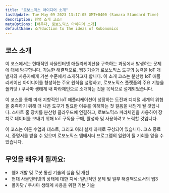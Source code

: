 ```yaml
---
title: "로보노믹스 아이디어 소개"
lastUpdate: Tue May 09 2023 13:17:05 GMT+0400 (Samara Standard Time)
description: 환영 소개 코스!
metaOptions: [배우다, 로보노믹스 아이디어 소개]
defaultName: 소개duction to the ideas of Robonomics
---
```


## 코스 소개

이 코스에서는 현대적인 사물인터넷 애플리케이션을 구축하는 과정에서 발생하는 문제에 대해 탐구합니다. 가능한 해결책으로, 웹3 기술과 로보노믹스 도구의 능력을 IoT 개발자와 사용자에게 기본 수준에서 소개하고자 합니다. 이 소개 코스는 분산형 IoT 애플리케이션 아이디어를 형성하는 주요 원칙을 설명하고, 로보노믹스 플랫폼의 주요 기능을 폴카닷 / 쿠사마 생태계 내 파라체인으로 소개하는 것을 목적으로 설계되었습니다.

이 코스를 통해 미래 지향적인 IoT 애플리케이션이 성장하는 도전과 디지털 세계의 위협을 충족하기 위해 더 나은 도구가 필요한 이유를 이해하는 첫 걸음을 내딛게 될 것입니다. 스마트 홈 장치를 분산형 클라우드에 연결하고, 로보노믹스 파라체인을 사용하여 장치로 데이터를 보내기 위해 IoT 구독을 구매, 활성화 및 사용하려고 노력할 것입니다.

이 코스는 이론 수업과 테스트, 그리고 여러 실제 과제로 구성되어 있습니다. 코스 종료 시, 증명서를 받을 수 있으며 로보노믹스 앰배서더 프로그램의 일원이 될 기회를 얻을 수 있습니다.


## 무엇을 배우게 될까요:

<List type="plus">
  <li>
    웹3 개발 및 로봇 통신 기술의 실습 및 개선
  </li>
  <li>
    현대 사물인터넷의 상태에 대한 지식: 일반적인 문제 및 일부 해결책으로서의 웹3
  </li>
   <li>
    폴카닷 / 쿠사마 생태계 사용을 위한 기본 기술
  </li>
</List>